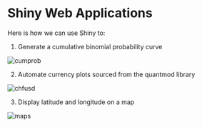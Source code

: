# Shiny Web Applications

Here is how we can use Shiny to:

1. Generate a cumulative binomial probability curve

![cumprob](https://github.com/MGCodesandStats/shiny-web-apps/blob/master/cumprob.png)

2. Automate currency plots sourced from the quantmod library

![chfusd](https://github.com/MGCodesandStats/shiny-web-apps/blob/master/chfusd.png)

3. Display latitude and longitude on a map

![maps](https://github.com/MGCodesandStats/shiny-web-apps/blob/master/maps.png)
